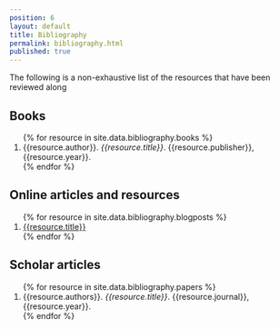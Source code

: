 ```yaml
---
position: 6
layout: default
title: Bibliography
permalink: bibliography.html
published: true
---
```

The following is a non-exhaustive list of the resources that have been reviewed along

## Books

<ol>
{% for resource in site.data.bibliography.books %}
	<li>{{resource.author}}. <i>{{resource.title}}</i>. {{resource.publisher}}, {{resource.year}}.</li>
{% endfor %}
</ol>

## Online articles and resources

<ol>
{% for resource in site.data.bibliography.blogposts %}
<li><a href="{{resource.url}}"> {{resource.title}} </a></li>
{% endfor %}
</ol>

## Scholar articles

<ol>
{% for resource in site.data.bibliography.papers %}
<li>{{resource.authors}}. <i>{{resource.title}}</i>. {{resource.journal}}, {{resource.year}}.</li>
{% endfor %}
</ol>
